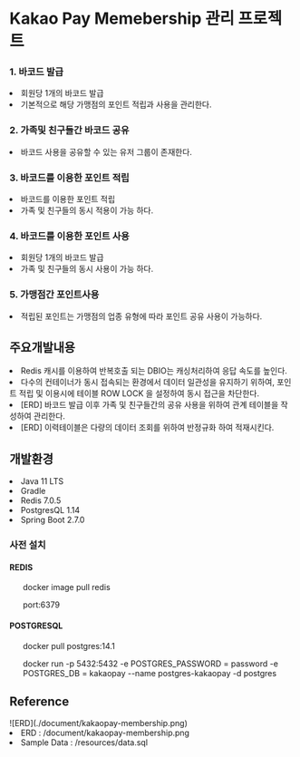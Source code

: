 <h1>Kakao Pay Memebership 관리 프로젝트</h1>

<h3>1. 바코드 발급</h3>
<li>회원당 1개의 바코드 발급</li>
<li>기본적으로 해당 가맹점의 포인트 적립과 사용을 관리한다.</li>

<h3>2. 가족및 친구들간 바코드 공유</h3>
<li>바코드 사용을 공유할 수 있는 유저 그룹이 존재한다.</li>

<h3>3. 바코드를 이용한 포인트 적립</h3>
<li>바코드를 이용한 포인트 적립</li>
<li>가족 및 친구들의 동시 적용이 가능 하다.</li>

<h3>4. 바코드를 이용한 포인트 사용</h3>
<li>회원당 1개의 바코드 발급</li>
<li>가족 및 친구들의 동시 사용이 가능 하다.</li>

<h3>5. 가맹점간 포인트사용</h3>
<li>적립된 포인트는 가맹점의 업종 유형에 따라 포인트 공유 사용이 가능하다.</li>

<h2>주요개발내용</h2>
<li> Redis 캐시를 이용하여 반복호출 되는 DBIO는 캐싱처리하여 응답 속도를 높인다.</li>
<li>다수의 컨테이너가 동시 접속되는 환경에서 데이터 일관성을 유지하기 위하여, 포인트 적립 및 이용시에 테이블 ROW LOCK 을 설정하여 동시 접근을 차단한다.</li> 
<li>[ERD] 바코드 발급 이후 가족 및 친구들간의 공유 사용을 위하여 관계 테이블을 작성하여 관리한다.</li>
<li>[ERD] 이력테이블은 다량의 데이터 조회를 위하여 반정규화 하여 적재시킨다.</li>

<h2>개발환경</h2>
<li>Java 11 LTS</li>
<li>Gradle</li>
<li>Redis 7.0.5</li>
<li>PostgresQL 1.14</li>
<li>Spring Boot 2.7.0</li>

<h3> 사전 설치 </h3>
<h4>REDIS</h4>
    <ol>docker image pull redis</ol>
    <ol>port:6379</ol>
    
<h4>POSTGRESQL</h4>
    <ol>docker pull postgres:14.1</ol>
    <ol>docker run -p 5432:5432 -e POSTGRES_PASSWORD = password
-e POSTGRES_DB = kakaopay --name postgres-kakaopay -d postgres</ol>

<h2>Reference</h2>
![ERD](./document/kakaopay-membership.png)
<li>ERD : /document/kakaopay-membership.png </li>
<li>Sample Data : /resources/data.sql </li>
